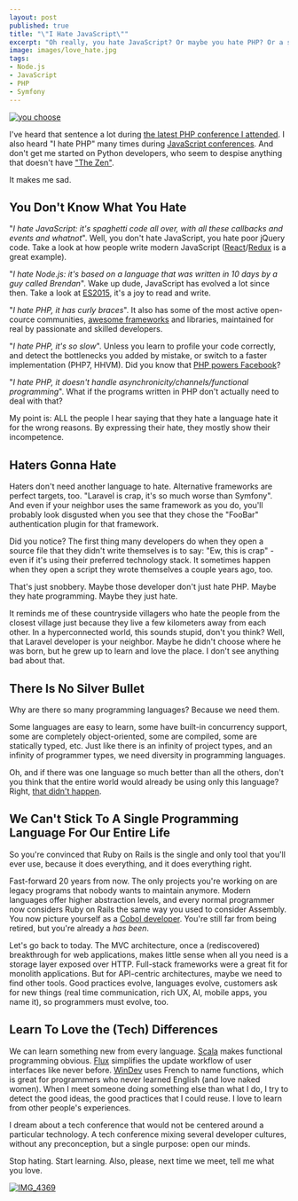 ```yaml
---
layout: post
published: true
title: "\"I Hate JavaScript\""
excerpt: "Oh really, you hate JavaScript? Or maybe you hate PHP? Or a specific framework for a specific language. Let me challenge that hate. Or better, let me talk about love instead."
image: images/love_hate.jpg
tags:
- Node.js
- JavaScript
- PHP
- Symfony
---
```


<a data-flickr-embed="true"  href="https://www.flickr.com/photos/procsilas/131462019" title="you choose"><img src="https://farm1.staticflickr.com/48/131462019_36bb4ce0c0_b.jpg" class="medium" alt="you choose"></a><script async src="//embedr.flickr.com/assets/client-code.js" charset="utf-8"></script>

I've heard that sentence a lot during [the latest PHP conference I attended](http://pariscon2015.symfony.com). I also heard "I hate PHP" many times during [JavaScript conferences](http://www.dotjs.io). And don't get me started on Python developers, who seem to despise anything that doesn't have ["The Zen"](https://www.python.org/dev/peps/pep-0020/).

It makes me sad.

## You Don't Know What You Hate

"_I hate JavaScript: it's spaghetti code all over, with all these callbacks and events and whatnot_". Well, you don't hate JavaScript, you hate poor jQuery code. Take a look at how people write modern JavaScript ([React](https://facebook.github.io/react/)/[Redux](http://redux.js.org/) is a great example).

"_I hate Node.js: it's based on a language that was written in 10 days by a guy called Brendan_". Wake up dude, JavaScript has evolved a lot since then. Take a look at [ES2015](https://babeljs.io/docs/learn-es2015/), it's a joy to read and write.

"_I hate PHP, it has curly braces_". It also has some of the most active open-cource communities, [awesome frameworks](http://symfony.com) and libraries, maintained for real by passionate and skilled developers.

"_I hate PHP, it's so slow_". Unless you learn to profile your code correctly, and detect the bottlenecks you added by mistake, or switch to a faster implementation (PHP7, HHVM). Did you know that [PHP powers Facebook](https://www.facebook.com/notes/facebook-engineering/speeding-up-php-based-development-with-hiphop-vm/10151170460698920)?

"_I hate PHP, it doesn't handle asynchronicity/channels/functional programming_". What if the programs written in PHP don't actually need to deal with that?

My point is: ALL the people I hear saying that they hate a language hate it for the wrong reasons. By expressing their hate, they mostly show their incompetence.

## Haters Gonna Hate

Haters don't need another language to hate. Alternative frameworks are perfect targets, too. "Laravel is crap, it's so much worse than Symfony". And even if your neighbor uses the same framework as you do, you'll probably look disgusted when you see that they chose the "FooBar" authentication plugin for that framework.

Did you notice? The first thing many developers do when they open a source file that they didn't write themselves is to say: "Ew, this is crap" - even if it's using their preferred technology stack. It sometimes happen when they open a script they wrote themselves a couple years ago, too.

That's just snobbery. Maybe those developer don't just hate PHP. Maybe they hate programming. Maybe they just hate.

It reminds me of these countryside villagers who hate the people from the closest village just because they live a few kilometers away from each other. In a hyperconnected world, this sounds stupid, don't you think? Well, that Laravel developer is your neighbor. Maybe he didn't choose where he was born, but he grew up to learn and love the place. I don't see anything bad about that.

## There Is No Silver Bullet

Why are there so many programming languages? Because we need them.

Some languages are easy to learn, some have built-in concurrency support, some are completely object-oriented, some are compiled, some are statically typed, etc. Just like there is an infinity of project types, and an infinity of programmer types, we need diversity in programming languages.

Oh, and if there was one language so much better than all the others, don't you think that the entire world would already be using only this language? Right, [that didn't happen](https://en.wikipedia.org/wiki/Comparison_of_programming_languages).

## We Can't Stick To A Single Programming Language For Our Entire Life

So you're convinced that Ruby on Rails is the single and only tool that you'll ever use, because it does everything, and it does everything right.

Fast-forward 20 years from now. The only projects you're working on are legacy programs that nobody wants to maintain anymore. Modern languages offer higher abstraction levels, and every normal programmer now considers Ruby on Rails the same way you used to consider Assembly. You now picture yourself as a [Cobol developer](https://www.google.com/search?q=cobol+developer&tbm=isch). You're still far from being retired, but you're already a _has been_.

Let's go back to today. The MVC architecture, once a (rediscovered) breakthrough for web applications, makes little sense when all you need is a storage layer exposed over HTTP. Full-stack frameworks were a great fit for monolith applications. But for API-centric architectures, maybe we need to find other tools. Good practices evolve, languages evolve, customers ask for new things (real time communication, rich UX, AI, mobile apps, you name it), so programmers must evolve, too.

## Learn To Love the (Tech) Differences

We can learn something new from every language. [Scala](http://www.scala-lang.org/) makes functional programming obvious. [Flux](https://facebook.github.io/flux/) simplifies the update workflow of user interfaces like never before. [WinDev](http://www.pcsoft.fr/windev/) uses French to name functions, which is great for programmers who never learned English (and love naked women). When I meet someone doing something else than what I do, I try to detect the good ideas, the good practices that I could reuse. I love to learn from other people's experiences.

I dream about a tech conference that would not be centered around a particular technology. A tech conference mixing several developer cultures, without any preconception, but a single purpose: open our minds.

Stop hating. Start learning. Also, please, next time we meet, tell me what you love.

<a data-flickr-embed="true"  href="https://www.flickr.com/photos/75626794@N02/22613180594/in/pool-forumphp2015/" title="IMG_4369"><img src="https://farm1.staticflickr.com/567/22613180594_ee70f89b7c_b.jpg" class="medium" alt="IMG_4369"></a><script async src="//embedr.flickr.com/assets/client-code.js" charset="utf-8"></script>
